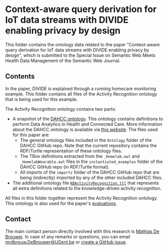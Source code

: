 # Context-aware query derivation for IoT data streams with DIVIDE enabling privacy by design

This folder contains the ontology data related to the paper "Context-aware query derivation for IoT data streams with DIVIDE enabling privacy by design", which is submitted to the Special Issue on Semantic Web Meets Health Data Management of the Semantic Web Journal.

## Contents

In the paper, DIVIDE is explained through a running homecare monitoring example. This folder contains all files of the Activity Recognition ontology that is being used for this example.

The Activity Recognition ontology contains two parts:

- A snapshot of the [DAHCC ontology](https://github.com/predict-idlab/DAHCC-Sources). This ontology contains definitions to perform Data Analytics in Health and Connected Care. More information about the DAHCC ontology is available via [this website](https://dahcc.idlab.ugent.be). The files used for this paper are:
  - The general ontology files included in the `Ontology` folder of the DAHCC GitHub repo. Note that the current repository contains the RDF/Turtle representation of these ontology files.
  - The TBox definitions extracted from the `_Homelab.owl` and `_HomelabWearable.owl` files in the `instantiated_examples` folder of the DAHCC GitHub repo (in RDF/Turtle format).
  - All imports of the `imports` folder of the DAHCC GitHub repo that are being (indirectly) imported by any of the other included DAHCC files.
- The additional ontology file [`KBActivityRecognition.ttl`](KBActivityRecognition.ttl) that represents all extra definitions related to the knowledge-driven activity recognition.

All files in this folder together represent the Activity Recognition ontology. 
This ontology is also used for the paper's [evaluations](../evaluations).

## Contact
 
The main contact person directly involved with this research is [Mathias De Brouwer](https://www.linkedin.com/in/mathiasdebrouwer/). In case of any remarks or questions, you can email [mrdbrouw.DeBrouwer@UGent.be](mailto:mrdbrouw.DeBrouwer@UGent.be) or [create a GitHub issue](../../../../issues/new).
